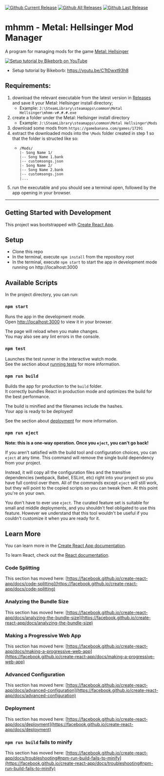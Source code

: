 [![Github Current Release](https://img.shields.io/github/v/release/theamazingfedex/mhmm?label=version)]()
[![Github All Releases](https://img.shields.io/github/downloads/theamazingfedex/mhmm/total.svg)]()
[![Github Last Release](https://img.shields.io/github/release-date/theamazingfedex/mhmm?label=last%20release)]()
# mhmm - Metal: Hellsinger Mod Manager
A program for managing mods for the game [Metal: Hellsinger](https://www.metalhellsinger.com/modding)
 
 [![Setup tutorial by Bikeborb on YouTube](https://img.youtube.com/vi/CTtDwxt93h8/0.jpg)](https://www.youtube.com/watch?v=CTtDwxt93h8)
 - Setup tutorial by Bikeborb: https://youtu.be/CTtDwxt93h8
## Requirements:
1. download the relevant executable from the latest version in [Releases](https://github.com/theamazingfedex/mhmm/releases) and save it your Metal: Hellsinger install directory;
   * Example: `J:\SteamLibrary\steamapps\common\Metal Hellsinger\mhmm-v#.#.#.exe`
2. create a folder under the Metal: Hellsinger install directory
   * Example: `J:\SteamLibrary\steamapps\common\Metal Hellsinger\Mods`
3. download some mods from `https://gamebanana.com/games/17291`
4. extract the downloaded mods into the `\Mods` folder created in step 1 so that the folder is structed like so:
   * ```
     /Mods/
     |- Song Name 1/
     |-- Song Name 1.bank
     |-- customsongs.json
     |- Song Name 2/
     |-- Song Name 2.bank
     |-- customsongs.json
     |...
     ```
5. run the executable and you should see a terminal open, followed by the app opening in your browser.


___

## Getting Started with Development

This project was bootstrapped with [Create React App](https://github.com/facebook/create-react-app).

## Setup
  * Clone this repo
  * In the terminal, execute `npm install` from the repository root
  * In the terminal, execute `npm start` to start the app in development mode running on http://localhost:3000
## Available Scripts

In the project directory, you can run:

### `npm start`

Runs the app in the development mode.\
Open [http://localhost:3000](http://localhost:3000) to view it in your browser.

The page will reload when you make changes.\
You may also see any lint errors in the console.

### `npm test`

Launches the test runner in the interactive watch mode.\
See the section about [running tests](https://facebook.github.io/create-react-app/docs/running-tests) for more information.

### `npm run build`

Builds the app for production to the `build` folder.\
It correctly bundles React in production mode and optimizes the build for the best performance.

The build is minified and the filenames include the hashes.\
Your app is ready to be deployed!

See the section about [deployment](https://facebook.github.io/create-react-app/docs/deployment) for more information.

### `npm run eject`

**Note: this is a one-way operation. Once you `eject`, you can't go back!**

If you aren't satisfied with the build tool and configuration choices, you can `eject` at any time. This command will remove the single build dependency from your project.

Instead, it will copy all the configuration files and the transitive dependencies (webpack, Babel, ESLint, etc) right into your project so you have full control over them. All of the commands except `eject` will still work, but they will point to the copied scripts so you can tweak them. At this point you're on your own.

You don't have to ever use `eject`. The curated feature set is suitable for small and middle deployments, and you shouldn't feel obligated to use this feature. However we understand that this tool wouldn't be useful if you couldn't customize it when you are ready for it.

## Learn More

You can learn more in the [Create React App documentation](https://facebook.github.io/create-react-app/docs/getting-started).

To learn React, check out the [React documentation](https://reactjs.org/).

### Code Splitting

This section has moved here: [https://facebook.github.io/create-react-app/docs/code-splitting](https://facebook.github.io/create-react-app/docs/code-splitting)

### Analyzing the Bundle Size

This section has moved here: [https://facebook.github.io/create-react-app/docs/analyzing-the-bundle-size](https://facebook.github.io/create-react-app/docs/analyzing-the-bundle-size)

### Making a Progressive Web App

This section has moved here: [https://facebook.github.io/create-react-app/docs/making-a-progressive-web-app](https://facebook.github.io/create-react-app/docs/making-a-progressive-web-app)

### Advanced Configuration

This section has moved here: [https://facebook.github.io/create-react-app/docs/advanced-configuration](https://facebook.github.io/create-react-app/docs/advanced-configuration)

### Deployment

This section has moved here: [https://facebook.github.io/create-react-app/docs/deployment](https://facebook.github.io/create-react-app/docs/deployment)

### `npm run build` fails to minify

This section has moved here: [https://facebook.github.io/create-react-app/docs/troubleshooting#npm-run-build-fails-to-minify](https://facebook.github.io/create-react-app/docs/troubleshooting#npm-run-build-fails-to-minify)
